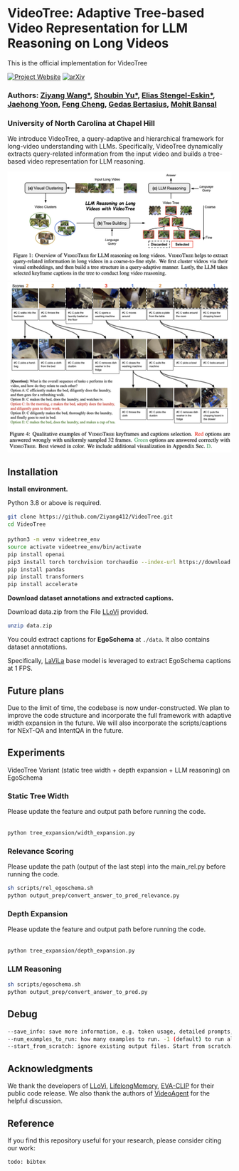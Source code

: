 # VideoTree: Adaptive Tree-based Video Representation for LLM Reasoning on Long Videos

This is the official implementation for VideoTree 

[![Project Website](https://img.shields.io/badge/Project-Website-blue)](https://videotree2024.github.io/)  [![arXiv](https://img.shields.io/badge/arXiv-2405.18406-b31b1b.svg)]()

### Authors: [Ziyang Wang*](https://ziyangw2000.github.io/), [Shoubin Yu*](https://yui010206.github.io/), [Elias Stengel-Eskin*](https://esteng.github.io/), [Jaehong Yoon](https://jaehong31.github.io/), [Feng Cheng](https://klauscc.github.io/), [Gedas Bertasius](https://www.gedasbertasius.com/), [Mohit Bansal](https://www.cs.unc.edu/~mbansal/)

### University of North Carolina at Chapel Hill


We introduce VideoTree, a query-adaptive and hierarchical framework for long-video understanding with LLMs. Specifically, VideoTree dynamically extracts query-related information from the input video and builds a tree-based video representation for LLM reasoning.

<img src="./asset/teaser.png" alt="teaser image" width="800"/>

<img src="./asset/visualization.png" alt="vis image" width="800"/>

## **Installation**

**Install environment.**

Python 3.8 or above is required.

```bash
git clone https://github.com/Ziyang412/VideoTree.git
cd VideoTree

python3 -m venv videetree_env
source activate videetree_env/bin/activate
pip install openai
pip3 install torch torchvision torchaudio --index-url https://download.pytorch.org/whl/cu118
pip install pandas
pip install transformers
pip install accelerate
```

**Download dataset annotations and extracted captions.**

Download data.zip from the File [LLoVi](https://drive.google.com/file/d/13M10CB5ePPVlycn754_ff3CwnpPtDfJA/view?usp=drive_link) provided. 

```bash
unzip data.zip
```

You could extract captions for **EgoSchema** at `./data`. It also contains dataset annotations.

Specifically, [LaViLa](https://arxiv.org/pdf/2212.04501.pdf) base model is leveraged to extract EgoSchema captions at 1 FPS.

## Future plans
Due to the limit of time, the codebase is now under-constructed. We plan to improve the code structure and incorporate the full framework with adaptive width expansion in the future. We will also incorporate the scripts/captions for NExT-QA and IntentQA in the future. 


## Experiments

VideoTree Variant (static tree width  + depth expansion + LLM reasoning) on EgoSchema


### Static Tree Width
Please update the feature and output path before running the code.
```bash

python tree_expansion/width_expansion.py

```

### Relevance Scoring
Please update the path (output of the last step) into the main_rel.py before running the code.


```bash
sh scripts/rel_egoschema.sh
python output_prep/convert_answer_to_pred_relevance.py
```

### Depth Expansion

Please update the feature and output path before running the code.
```bash

python tree_expansion/depth_expansion.py

```

### LLM Reasoning

```bash
sh scripts/egoschema.sh
python output_prep/convert_answer_to_pred.py
```


## Debug

```bash
--save_info: save more information, e.g. token usage, detailed prompts, etc.
--num_examples_to_run: how many examples to run. -1 (default) to run all.
--start_from_scratch: ignore existing output files. Start from scratch.
```


## Acknowledgments
We thank the developers of [LLoVi](https://github.com/CeeZh/LLoVi), [LifelongMemory](https://github.com/Agentic-Learning-AI-Lab/lifelong-memory), [EVA-CLIP](https://huggingface.co/BAAI/EVA-CLIP-18B#eva-clip-8b) for their public code release. We also thank the authors of [VideoAgent](https://arxiv.org/pdf/2403.10517) for the helpful discussion. 



## Reference
If you find this repository useful for your research, please consider citing our work:
```
todo: bibtex
```
